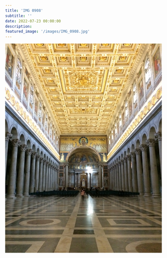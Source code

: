 ```yaml
---
title: 'IMG 0908'
subtitle: ''
date: 2022-07-23 00:00:00
description: 
featured_image: '/images/IMG_0908.jpg'
---
```


![](/images/IMG_0908.jpg)
